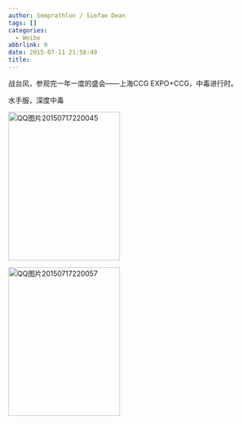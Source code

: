 ```yaml
---
author: Semprathlon / Simfae Dean
tags: []
categories:
  - Weibo
abbrlink: 0
date: 2015-07-11 21:58:49
title:
---
```

战台风，参观完一年一度的盛会——上海CCG EXPO+CCG，中毒进行时。

水手服，深度中毒

<a href="__ASSETS_HOST_NAME__/2015/07/QQ图片20150717220045.jpg"><img src="__ASSETS_HOST_NAME__/2015/07/QQ图片20150717220045-225x300.jpg" alt="QQ图片20150717220045" width="225" height="300" class="alignnone size-medium wp-image-1028" /></a>

<a href="__ASSETS_HOST_NAME__/2015/07/QQ图片20150717220057.jpg"><img src="__ASSETS_HOST_NAME__/2015/07/QQ图片20150717220057-225x300.jpg" alt="QQ图片20150717220057" width="225" height="300" class="alignnone size-medium wp-image-1029" /></a>
